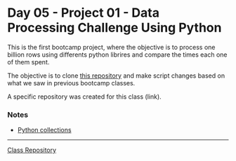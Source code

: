 # Day 05 - Project 01 - Data Processing Challenge Using Python

This is the first bootcamp project, where the objective is to process one billion rows using differents python librires and compare the times each one of them spent.

The objective is to clone [this repository](https://github.com/lvgalvao/One-Billion-Row-Challenge-Python) and make script changes based on what we saw in previous bootcamp classes.  

A specific repository was created for this class (link).

### Notes
- [Python collections](https://docs.python.org/3/library/collections.html#module-collections)

-----------------------
[Class Repository](https://github.com/lvgalvao/data-engineering-roadmap/tree/main/bootcamp/aula05)